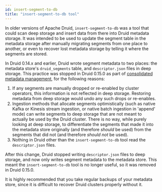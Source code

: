 ```yaml
---
id: insert-segment-to-db
title: "insert-segment-to-db tool"
---
```


<!--
  ~ Licensed to the Apache Software Foundation (ASF) under one
  ~ or more contributor license agreements.  See the NOTICE file
  ~ distributed with this work for additional information
  ~ regarding copyright ownership.  The ASF licenses this file
  ~ to you under the Apache License, Version 2.0 (the
  ~ "License"); you may not use this file except in compliance
  ~ with the License.  You may obtain a copy of the License at
  ~
  ~   http://www.apache.org/licenses/LICENSE-2.0
  ~
  ~ Unless required by applicable law or agreed to in writing,
  ~ software distributed under the License is distributed on an
  ~ "AS IS" BASIS, WITHOUT WARRANTIES OR CONDITIONS OF ANY
  ~ KIND, either express or implied.  See the License for the
  ~ specific language governing permissions and limitations
  ~ under the License.
  -->


In older versions of Apache Druid, `insert-segment-to-db` was a tool that could scan deep storage and
insert data from there into Druid metadata storage. It was intended to be used to update the segment table in the
metadata storage after manually migrating segments from one place to another, or even to recover lost metadata storage
by telling it where the segments are stored.

In Druid 0.14.x and earlier, Druid wrote segment metadata to two places: the metadata store's `druid_segments` table, and
`descriptor.json` files in deep storage. This practice was stopped in Druid 0.15.0 as part of
[consolidated metadata management](https://github.com/apache/druid/issues/6849), for the following reasons:

1. If any segments are manually dropped or re-enabled by cluster operators, this information is not reflected in
deep storage. Restoring metadata from deep storage would undo any such drops or re-enables.
2. Ingestion methods that allocate segments optimistically (such as native Kafka or Kinesis stream ingestion, or native
batch ingestion in 'append' mode) can write segments to deep storage that are not meant to actually be used by the
Druid cluster. There is no way, while purely looking at deep storage, to differentiate the segments that made it into
the metadata store originally (and therefore _should_ be used) from the segments that did not (and therefore
_should not_ be used).
3. Nothing in Druid other than the `insert-segment-to-db` tool read the `descriptor.json` files.

After this change, Druid stopped writing `descriptor.json` files to deep storage, and now only writes segment metadata
to the metadata store. This meant the `insert-segment-to-db` tool is no longer useful, so it was removed in Druid 0.15.0.

It is highly recommended that you take regular backups of your metadata store, since it is difficult to recover Druid
clusters properly without it.
